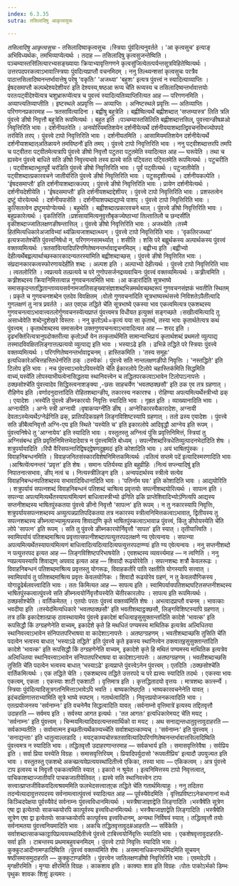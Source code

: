 ```yaml
---
index: 6.3.35
sutra: तसिलादिषु आकृत्वसुचः

---
```

_तसिलादिषु आकृत्वसुचः_ - तसिलादिष्वाकृत्वसुचः ।स्त्रियाः पुंव॑दित्यनुवर्तते । 'आ कृत्वसुच' इत्याङ् अभिविध्यर्थकः, तमभिव्याप्येत्यर्थः । तदाह — तसिलादिषु कृत्वसुजन्तेष्विति ।पञ्चम्यास्तसि॑लित्यारभ्यसङ्ख्यायाः क्रियाभ्यावृत्तिगणने कृत्वसु॑जित्येतत्पर्यन्तसूत्रविहितेष्वित्यर्थः । उत्तरपदपरकत्वाऽभावात्स्त्रियाः पुंवदित्यप्राप्तौ वचनमिदम् । ननु तिल्थ्यन्शसां कृत्वसुचः परत्रैव पाठात्तसिलादिष्वनन्तर्भावात्तेषु परेषु 'वकृतिः' 'अजथ्या' 'बहुशः' इत्यत्र पुंवत्त्वं न स्यादित्याव्याप्तिः ।ईषदसमाप्तौ कल्पब्देश्यदेशीयरः॑ इति देश्यस्य,षष्ठआ रूप्य चे॑ति रूप्यस्य च तसिलादिष्वन्तर्भावात्तयोः परतःपट्वीदेश्ये॑त्यत्र चशुभ्रारूप्ये॑त्यत्र च पुवत्त्वं स्यादित्यतिव्याप्तिरित्यत आह — परिगणनमिति । अव्याप्त्यतिव्याप्तीति । इष्टस्थले अप्रवृत्तिः — अव्याप्तिः । अनिष्टस्थले प्रवृत्तिः — अतिव्याप्तिः । परिगणनप्रकारमाह — त्रतसावित्यादिना । बह्वीषु बहुत्रेति । बह्णीष्वित्यर्थे बह्णीशब्दात् 'सप्तम्यास्त्र' लिति त्रलि पुंवत्त्वे ङीषो निवृत्तौ बहुत्रेति रूपमित्यर्थः । बहुत इति ।पञ्चम्यास्तसि॑लिति बह्णीशब्दात्तसिल्, पुवत्त्वान्ङीष#ओ निवृत्तिरिति भावः । दर्शनीयतरेति । अनयोरियमतिशयेन दर्शनीयेत्यर्थे दर्शनीययाशब्दात्द्विवचनविभज्योपपदे तर॑विति तरप् । पुंवत्त्वे टापो निवृत्तिरिति भावः । दर्शनीयतमिति । आसामियमतिशयेन दर्शनीयेत्यर्थे दर्शनीयाशब्दात्अतिळायने तमविष्ठनौ॑ इति तमप् । पुंवत्त्वे टापो निवृत्तिरिति भावः । ननु पट्वीशब्दात्तरपि तमपि च पट्वीतरा पट्वीतमेत्यत्रापि पुंवत्त्वे ङीषो निवृत्तौ पटुतरा पटुतमेति स्यादित्यत आह — घरूपेति । तथा च ह्यस्वेन पुंवत्त्वे बाधिते सति ङीषो निवृत्त्यभावे तस्य ह्यस्वे सति पट्वितरा पट्वितमेति रूपमित्यर्थः । पटुचरीति । पट्वीशब्दात्भूतपूर्वे चर॑डिति पुंवत्त्वे ङीषो निवृत्तिरिति भावः । पूर्वं पट्वीत्यर्थः । पटुजातीयेति । पट्वीशब्दात्प्रकारवचने जातीय॑रिति पुंवत्त्वे ङीषो निवृत्तिरिति भावः । पटुसदृशीत्यर्थः । दर्शनीयकल्पेति । 'ईषदसमाप्तौ' इति दर्शनीयाशब्दात्कल्पप् । पुंवत्त्वे ङीषो निवृत्तिरिति भावः । प्रायेण दर्शनीयेत्यर्थः । दर्शनीयदेशीयेति । 'ईषदसमाप्तौ' इति दर्शनीयशब्दाद्देशीयर् । पुंवत्त्वे टापो निवृत्तिरिति भावः । प्रशस्तत्वेन द्रष्टुं योरयेत्यर्थः । दर्शनीयपासेति । दर्शनीयाशपब्दाद्याप्ये पाशप् । पुंवत्त्वे टापो निवृत्तिरिति भावः । कुत्सितत्वेन द्रष्टुमयोग्येत्यर्थः । बहुथेति । बह्वीशब्दात्प्रकारवचने थाल् । पुंवत्त्वे ङीषो निवृत्तिरिति भावः । बहुप्रकारेत्यर्थः । वृकतिरिति ।प्रशंसाया॑मित्यनुवृत्तौबृकज्येष्ठाभ्यां तिल्तातिलौ च छन्दसी॑ति वृकीशब्दाज्जातिलक्षणङीषन्तात्तिल् । पुंवत्त्वे ङीषो निवृत्तिरिति भावः । अजथ्येति ।तस्मै हित॑मित्यधिकारेअजाविभ्यां थ्य॑न्नित्यजाशब्दात्थ्यन् । पुंवत्त्वे टापो निवृत्तिरिति भावः । 'वृकतिरजथ्या' इत्यत्रजातेश्चे॑ति पुंवत्त्वनिषेधो न, परिगणनसामर्थ्यात् । शसीति । शसि परे बह्वुर्थकस्य अल्पार्थकस्य पुंवत्त्वं वक्तव्यमित्यर्थः ।त्रतसा॑वित्यादिपरिगणितेष्वनन्तर्भावाद्वचनमिदम् । बह्वीभ्य इति ।बह्वीभ्यो देहीत्यर्थेबह्वल्पार्थाच्छस्कारकादन्यतरस्या॑मिति बह्वीशब्दाच्छस् । पुंवत्त्वे ङीषो निवृत्तिरित भावः । संप्रदानकारकत्वस्फोरणायदेही॑ति शब्दः । अल्पश इति । अल्पाभ्यो देहीत्यर्थः । पुंवत्त्वे टापो निवृत्तिरिति भावः । त्वतलोरिति । त्वप्रत्यये तल्प्रत्यये च परे गुणोपसर्जनद्रव्यवाचिनः पुंवत्त्वं वक्तव्यमित्यर्थः । कत्र्रीत्वमिति । कत्र्रीशब्दस्य क्रियानिमित्तत्वान्न गुणवचनत्वमिति भावः ।आ कडारा॑दिति सूत्रभाष्ये समासकृदन्ततद्धितान्ताव्ययसर्वनामजातिसङ्ख्यासंज्ञाशब्दभिन्नमर्थवच्छब्दरूपं गुणवचनसंज्ञकं भवतीति स्थितम् । प्रकृते च गुणवचनशब्देन एतदेव विवक्षितम् ।वोतो गुणवचना॑दिति सूत्रभाष्यस्थंसत्त्वे निविशतेऽपैती॑त्यादि गुणलक्षणं तु नात्र प्रवर्तते । अत एवएक तद्धिते चे॑ति सूत्रभाष्ये एकस्या भाव एकत्वमित्यत्र एकशब्दस्य गुणवचनत्वाऽभावात्त्वतलोर्गुणवचनस्ये॑त्यप्राप्तं पुंवत्त्वमत्र विधीयत इत्युक्तं सङ्गच्छते ।सखीत्व॑मित्यादि तु असाध्वेवेति शब्देन्दुशेखरे विस्तरः । ननु कृतोऽर्थः=कृत्यं यया सा कृतार्थ, तस्या भावः कृतार्थतेत्यत्र कथं पुंवत्त्वम् । कृतार्थशब्दस्य समासत्वेन उक्तगुणवचनत्वाऽभावादित्यत आह — शरद इति ।दृढभक्ति॑रित्यत्रानुपदोक्तरीत्या कृतोऽर्थो येन तत्कृतार्थमिति सामान्याभिप्रायं कृतार्थशब्दं प्रथमतो व्युत्पाद्य तस्मादविवक्षितलिङ्गात्तल्प्रत्ययो व्युत्पाद्य इति भावः । भस्याऽढे इति । ढभिन्ने तद्धिते परे स्त्रियाः पुंवत्त्वे वक्तव्यमित्यर्थः । परिगणितेष्वनन्तर्भावाद्वचनम् । हास्तिकमिति । 'तस्य समूहः' इत्यधिकारेअचित्तहस्तिधेन॑रिति ठक् ।ठस्येकः॑ । पुंवत्त्वे सति नान्तलक्षणङीपो निवृत्तिः । 'नस्तद्धिते' इति टिलोप इति भावः । नच पुंवत्त्वाऽभावेऽपियस्येति चे॑ति ईकारलोपे टिलोपे चहास्तिक॑मिति सिद्धमिति वाच्यं,यस्ये॑ति लोपस्याभीयत्वेनासिद्धतया स्थानिवत्त्वेन च तद्धितपरकत्वाऽभावेन टिलोपाऽनापत्तेः ।ठक्छसोश्चे॑ति पुंवत्त्वादेव सिद्धिस्त्वनाशङ्क्या ,-छसः साहचर्येण 'भवतष्ठक्छसौ' इति ठक एव तत्र ग्रहणात् । रौहिणेय इति ।वर्णादनुदात्ता॑दिति रोहितशब्दान्ङीप्, तकारस्य नकारश्च । रोहिण्या अपत्यमित्यर्थेस्त्रीभ्यो ढक् । एयादेशः ।भस्ये॑ति पुंवत्त्वे ङीब्नकारयोः निवृत्तिः स्यादिति भावः । गृह्रत इति । व्याख्यानादिति भावः । अग्नायीति । अग्नेः स्त्री अग्नायी ।वृषाकप्यग्नी॑ति ङीष् । अग्नेरिकारस्यैकारादेशः, अग्नायी देवताऽस्येत्यर्थेऽग्नेर्ढगिति ढक्, प्रातिपदिकग्रहणे लिङ्गविशिष्टस्यापि ग्रहणात् । ततो ढस्य एयादेशः । पुंवत्त्वे सति ङीबैत्वनिवृत्तौ अग्नि-एय इति स्थिते 'यस्येति च' इति इकारलोपे आदिवृद्धौ आग्नेय इति रूपम् । पुंवत्त्वनिषेधे तु 'आग्नायेय' इति स्यादिति भावः । वस्तुतस्तु अग्नित्वं पुंसि प्रवृत्तिनिमित्तं, स्त्रियां तु अग्निसंबन्ध इति प्रवृत्तिनिमित्तभेदादेवात्र न पुंवत्त्वमिति बोध्यम् । सपत्नीशब्दस्त्रिधेतिव्युत्पादनभेदा॑दिति शेषः । शत्रुपर्यायादिति ।रिपौ वैरिसपत्नारिद्विषद्द्वेषणदुह्र्मदः॑ इति कोशादिति भावः । अयं भाषितपुंस्कः । विवाहनिबन्धनमिति । विवाहजनितसंस्कारविशेषनिमित्तकमित्यर्थः ।पतित्वं सप्तमे पदे॑ इत्यादिस्मरणादिति भावः ।आश्रित्ये॑त्यनन्तरं 'प्रवृत्त' इति शेषः । समानः पतिर्यस्या इति बहुव्रीहिः ।नित्यं सप्त्न्यादिषु॑ इति निपातनात्सभावः, ङीप् नत्वं च । नित्यस्त्रीलिङ्ग इति । अन्यपदार्थस्य स्त्रीत्वे सत्येव विवाहनिबन्धनपतिशब्दस्य सभावादिविधानादिति भावः । 'पतिर्नाम घवः' इति कोशादिति भावः । आद्ययोरिति । शत्रुपर्यायं सपत्नशब्दं विवाहनिबन्धनं पतिशब्दं चाश्रित्य प्रवृत्तयोः सपत्नीशब्दयोरित्यर्थः । सापत्न इति । सपत्न्या अपत्यमित्यर्थेतस्यापत्य॑मित्यणं बाधित्वास्त्रीभ्यो ढ॑गिति ढकि प्राप्तेशिवादिभ्योऽ॑णित्यपि आद्यस्य सप्तनीशब्दस्य भाषितपुंस्कतया पुंवत्त्वे ङीनो निवृत्तौ 'सापत्न' इति रूपम् । न तु नकारस्यापि निवृत्तिः, शत्रुपर्यायसपत्नशब्दस्य अव्युत्पन्नप्रातिपदिकतया तत्र नकारस्य स्त्रीत्वनिमित्तकत्वाऽभावात्, द्वितीयस्य तु सपत्नशब्दस्य ङीब्नत्वाभ्यामुत्पन्नस्य शिवाद्यणि कृते भाषितपुंस्कत्वाऽभावान्न पुंवत्त्वं, किंतु ङीपोयस्येति चे॑ति लोपे 'सापत्न' इति रूपम् । सति तु पुंवत्त्वे ङीब्नकारयोर्निवृत्तौ 'सापत' इति स्यात् । तृतीयात्त्विति । स्वामिपर्यायं पतिशब्दमाश्रित्य प्रवृत्तात्सपत्नीशब्दात्पत्युत्तरपदलक्षणे ण्य एवेत्यन्वयः । सपत्न्या अपत्यमित्यर्थेतस्यापत्य॑मित्यणं बाधित्वादित्यदित्यादित्यपत्युत्तरपदाण्ण्यः॑ इति ण्य एवेत्यन्वयः । ननु सप्तनीशब्दो न पत्युत्तरपद इत्यत आह — लिङ्गविशिष्टपरिभाषयेति । एवशब्दस्य व्यावर्त्त्यमाह — न त्वणिति । ननु ण्यप्रत्ययस्यापि शिवाद्यण् अपवाद इत्यत आह — शिवादौ रूढयोरेवेति । सपत्नशब्दः शत्रौ केवलरूढः । विवाहनिबन्धनं पतिशब्दमाश्रित्य प्रवृत्तस्तु योगरूढः, विवाहकर्तरि पाति रक्षतीति योगस्यापि सत्त्वात् । स्वामिपर्यायं तु पतिशब्दमाश्रित्य प्रवृत्तः केवलयोगिकः । शिवादौ रूढयोरेव ग्रहणं, न तु केवलयौगिकस्य , योगाद्रूढेर्बलवत्त्वादिति भावः । ततः किमित्यत आह — सापत्य इति । स्वामिपर्यायपतिशब्दघटितसप्तनीशब्दस्य भाषितपुंस्कत्वात्पुंवत्त्वे सति ङीब्नत्वयोर्निवृत्तौयस्येति चे॑तीरकारलोपः । सापत्य इति रूपमित्यर्थः । ठक्छसोश्चेति । वार्तिकमेतत् । एतयोः परतः पुंवत्त्वं वक्तव्य॑मिति शेषः । अभत्वादप्राप्तौ वचनम् । भावत्काः भवदीया इति ।तस्येद॑मित्यधिकारे 'भवतष्ठक्छसौ' इति भवतीशब्दाट्ठक्छसौ, लिङ्गविशिष्टस्यापि ग्रहणात् । तत्र ठकि इकादेशात्प्राक् ठावस्थायामेव पुंवत्त्वे इकादेशं बाधित्वाइसुसुक्तान्ता॑दिति कादेशे 'भावत्क' इति रूपसिद्धौ किं ठग्ग्रहणेनेति वाच्यम्, इकादेशे कृते हि मथधितं पण्यमस्य माथितिक इत्यत्रेव अल्विधितया स्थानिवत्त्वाऽभावेन संनिपातपरिभाषया वा कादेशाऽनापत्तेः । अतष्ठग्ग्रहणम् । भवतीशब्दाच्छसि तुसिति चे॑ति पदत्वेन भत्वस्य बाधात् 'भस्याऽढे तद्धिते' इति पुंवत्त्वे कृते इकस्य स्थानित्त्वेन ठक्त्वात्इसुसुक्तान्ता॑दिति कादेशे 'भावत्क' इति रूपसिद्धौ किं ठग्ग्रहणेनेति वाच्यम्, इकादेशे कृते हि मथितं पण्यमस्य माथितिक इत्यत्रेव अल्विधितया स्थानिवत्त्वाऽभावेन संनिपातपरिभाषया वा कादेशाऽनापत्तेः । अतष्ठग्ग्रहणम् । भवतीशब्दाच्छसि तुसिति चे॑ति पदत्वेन भत्वस्य बाधात् 'भस्याऽढे' इत्यप्राप्ते पुंवत्त्वेऽनेन पुंवत्त्वम् । एतदिति ।ठक्छसोश्चे॑ति वार्तिकमित्यर्थः । एक तद्धिते चेति । एकशब्दस्य तद्धिते उत्तरपदे च परे ह्यस्वः स्यादिति तदर्थः । एकस्या भावः एकत्वम्, एकता । एकस्याः शाटी एकशाटी । वृत्तिमात्र इति । कृत्तद्धितादयो वृत्तयः । मात्रशब्दः कार्त्स्न्ये ।स्त्रियाः पुंव॑दित्यादिसूत्रगतनिमित्ताऽभावेऽपि भवति । बाष्यकारेष्ठएति । भाष्यकारवचनेनेति यावत् । इदंचदक्षिणात्तराभ्या॑मिति सूत्रे भाष्ये स्पष्टम् । गतार्थत्वादिति । निवृत्तप्रयोजनकत्वादिति भावः । एतत्प्रयोजनस्य 'सर्वनाम्नः' इति वचनेनैव सिद्धत्वादिति यावत् ।सर्वनाम्नो वृत्तिमात्रे॑ इत्यस्य तद्दितवृत्तौ उदाहरति — सर्वमय इति । सर्वस्या आगत इत्यर्थः । 'तत आगतः' इत्यधिकारेमयट् चे॑ति मयट् । 'सर्वनाम्नः' इति पुंवत्त्वम् । चिन्मयमित्यादिवदत्यन्तस्वार्थिको वा मयट् । अथ सनाद्यन्तधातुवृत्तावुदाहरति — सर्वकाम्यतीति । सर्वामात्मन इच्छतीत्यर्थेकाम्यच्चे॑ति सर्वाशब्दात्काम्यच् । 'सर्वनाम्नः' इति पुंवत्त्वम् । 'सनाद्यन्ताः' इति धातुत्वाल्लडादि । मयट्काम्यचोस्त्रतसावित्यादिपरिगणितेष्वनन्तर्भावात्तसिलादिष्विति पुंवत्त्वमत्र न स्यादिति भावः । तद्धितवृत्तौ उदाहरणान्तरमाह — सर्वकभार्य इति । समासवृत्तिरेवैषा । सर्वप्रिय इति । सर्वा प्रिया यस्येति विग्रहः । समासवृत्तिरियम् । प्रियादिपर्युदासो 'रूपवतीप्रिय' इत्यादौ उपयुज्यत इति भावः । वस्तुतस्तु एकशब्दे अकच्प्रत्ययेप्रत्ययस्था॑दितीत्त्वे एकिका, तस्या भावः — एकिकत्वम् । अत्र पुंवत्त्वे टाप इत्वस्य च निवृत्तौ एककत्वमिति स्यात् । इकारो न श्रूयेत । इत्वनिमित्तस्य टापो निवृत्तत्वात्, पाचिकाशब्दाज्जातीयरि पाचकजातीयेतिवत् । ह्यस्वे सति स्थानिवत्त्वेन टापः सत्त्वात्प्राप्तजीविकवदित्वश्रवममिति फलभेदसत्त्वात्एक तद्धिते चे॑ति गतार्थमित्याहुः । ननु तदितरा तदन्येत्यादावुत्तरपदस्य सर्वनामत्वात्पुंवत्त्वं स्यादित्यत आह — पूर्वस्यैवेदमिति । वृत्तिप्रविष्टाऽनेकभागानां मध्ये किञ्चिदपेक्षया पूर्वस्यैवेदं सर्वनाम्नः पुंवत्त्वविधानमित्यर्थः । भस्त्रैषाजाज्ञाद्वेति लिङ्गादिति ।भस्त्रैषे॑ति सूत्रेण एषा द्वा इत्येतयोः साकच्कयोरपि कात्पूर्वस्य इत्त्वविधानमित्यर्थः । भस्त्रैषाजाज्ञाद्वेति लिङ्गादिति ।भस्त्रैषे॑ति सूत्रेण एषा द्वा इत्येतयोः साकच्कयोरपि कात्पूर्वस्य इत्त्वविधानम्, अन्यथा निर्विषयं स्यात् । तद्धितवृत्तौ तयोः सर्वनामतया पुंवत्त्वनियमादिति भावः । अकचि तद्धितवृत्तावुद#आहरति — सर्विकेति । सर्वाशब्दात्साकच्काट्टापिप्रत्ययस्थादि॑तीत्त्वे पुंवत्त्वे टाबित्त्वयोर्निवृत्तिः स्यादिति भावः । एकशेषवृत्तावुदाहरति-सर्वा इति । टाबन्तस्य प्रथमाबहुवचनमिदम् । पुंवत्त्वे टापो निवृत्तिः स्यादिति भावः । कुक्कुटआदीनामण्डादिष्विति ।पुंवत्त्वं वक्तव्य॑मिति शेषः । असमानाधिकरणार्थमिदमिति सूचयन् षष्ठीसमासमुदाहरति — कुक्कुटाण्डमिति । पुंवत्त्वेन जातिलक्षणङीषो निवृत्तिरिति भावः । एवमग्रेऽपि । मृगक्षीरमिति । मृग्याः क्षीरमिति विग्रहः । काकशाव इति । काक्याः शाव इति विग्रहः ।पोतः पाकोऽर्भको डिम्भः पृथुकः शावकः शिशुः॑ इत्यमरः ।